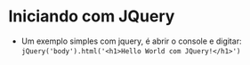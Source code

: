 # Iniciando com JQuery
- Um exemplo simples com jquery, é abrir o console e digitar:
`jQuery('body').html('<h1>Hello World com JQuery!</h1>')`